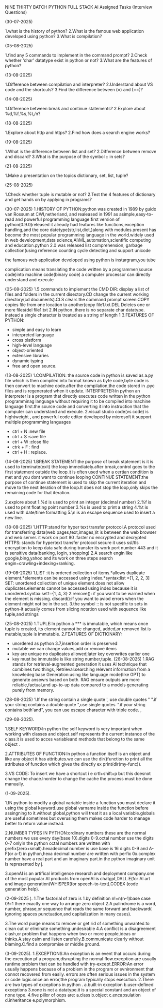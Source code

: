 NINE THIRTY BATCH PYTHON FULL STACK AI 
Assigned Tasks (Interview Questions)

(30-07-2025)

1.what is the history of python?
2.What is the famous web application developed using python?
3.What is compilation?

(05-08-2025)

1.find any 5 commands to implement in the command prompt?
2.Check whether 'char' datatype exist in python or not?
3.What are the features of python?

(13-08-2025)

1.Difference between compilation and interpreter?
2.Understand about VS code and the shortcuts?
3.Find the difference between (=) and (==)?

(14-08-2025)

1.Difference between break and continue statements?
2.Explore about %d,%f,%s,%t,/n?

(18-08-2025)

1.Explore about http and https? 
2.Find how does a search engine works?

(19-08-2025)

1.What is the difference between list and set?
2.Difference between remove and discard?
3.What is the purpose of the symbol :: in sets?

(21-08-2025)

1.Make a presentation on the topics dictionary, set, list, tuple?

(25-08-2025)

1.Check whether tuple is mutable or not?
2.Test the 4 features of dictionary and get hands on by applying in programs?

(30-07-2025)
1.HISTORY OF PYTHON:python was created in 1989 by guido van Rossum at CWI,netherland, and realeased in 1991
as asimple,easy-to-read and powerful programming language.first version of python(0.9.0)released it already had 
features like functions,exception handling,and the core datetype(str,list,dict,)along with modules.present has become
the most popular programming language in the world.widely used in web development,data science,AI\ML,automation,scientific
computing and education.python 2.0 was released list comprehension, garbage collection(using reference counting cycle detecting
 and support unicode

the famous web application developed using python is instargram,you tube

complication means translating the code written by a programmer(source code)into machine code(binary code) a computer processor
can directly understand and execute

(05-08-2025)
1.5 commands to implement the CMD
DIR: display a list of files and folders in the current disectory.CD change the current working directory(cd documents).CLS clears the command
prompt screen.COPY copies file from one  location to another(copy file1.txt.DEL Deletes one or more files(del file1.txt
2.IN python ,there is no separate char datatype. instead a single character is treated as a string of length 1
3.FEATURES OF PYTHON:
* simple and easy to learn
* interpreted language
* cross platform
* high-level language
* object-oriented
* extensive libraries
* dynamic typing
* free and open source.
  
(13-08-2025)
1.COMPILATION: the source code in python is saved as a.py file which is then compiled into format known as byte code,byte code is then
convert to machine code.after the compilation,the code stored in .pyc files and is regenerated when it update.
INTERPRETER:In python an interpreter is a program that directly executes code written in the python programminag language without requiring
it to be compiled into machine language first.the source code and converting it into instruction that the computer can understand and execute.
2.visual studio code(vs code) is hightweight , and powerful code editor developed by microsoft it support multiple programming languages
* ctrl + N :new file
* ctrl + S :save file
* ctrl + W :close file
* ctrk + F : find
* ctrl + H : replace.

(14-08-2025)
1.BREAK STATEMENT:the  purpose of break statement is it is used to terminate(exit) the loop immediately.after break,control goes to the first
statement outside the loop.it is often used when a certian condition is met and you dont want to continue looping
CONTINUE STATEMENT:the purpose of continue statement is used to skip the current iteration and move to the next iteration of the loop.It does not
stop the loop,only skips the remaining code for that iteration.

2.explore about
1.%d is used to print an integer (decimal number)
2.%f is used to print floating point number
3.%s is used to print a string
4.%t is used with date/time formatting
5.\n is an escape sequence used to insert a new line.

(18-08-2025)
1.HTTP:stand for hyper text transfer protocol.A protocol used for transferring data(web pages,text,images,)it is between the web browser and web server.
it work on port 80 .faster no encrypted and decrypted
HTTPS: stands for  hypertext transfer protocol secure it uses ssl/tls encryption to keep data safe during transfer its work port number 443 and it is 
sensitive data(banking, login, shopping)
2.A search engin like google,bing,yahoo and its work on three steps
search engin=crawling+indexing+ranking.

(19-08-2025)
1.LIST :it is ordered collection of items.*allows duplicate element.*elements can be accessed using index.*syntax:list =[1, 2, 2, 3]
SET: unordered collection of unique element.does not allow duplicates.elements cannot be accessed using index because it is unordered.syntax:set1={1, 4, 3}
2.remove(): if you want to be warned when the element is missing.
 discard():if you want to aviod errors when the element might not be in the set.
 3.the symbol :: is not specific to sets in python-it actually comes from slicing notation used with sequence like tuple,and strings
 
 (25-08-2025)
 1.TUPLE:In python a *** is immutable, which means once tuple is created, its element cannot be changed, added,or removed
 list is mutable,tuple is immutable.
 2.FEATURES OF DICTIONARY:
* unordered as python 3.7,insertion order is preserved
* mutable we can change values,add or remove items
* key are unique no duplicates allowed;later key overwrites earlier one
* key must be immutable is like string number,tuple.
(26-08-2025)
1.RAG stands for retrieval-augmented generation it uses AI technique that combines two things,
  Retrieval:searching relevent information from a knowledeg base
  Generation:using like language mode(like GPT) to generate ansewrs based on both.
  RAG ensure outputs are more reliable,factual,and up-to-up data compared to a models generating purely from memory.

(28-08-2025)
  1.If the string contain a single quote ', use double quotes " ".if your string contains a double quote ",use single quotes ''.if your string contains
  both'and", you can use escape character with triple code.                       ,

(29-08-2025).

1.SELF KEYWORD:In python the self keyword is very important when working with classes and object.self represents the current instance of the class.it is used
to acces variableand methods that belong to the same object .

2.ATTRIBUTES OF FUNCTION:In python a function itself is an object and like any object it has attributes.we can use the dir()function to print all the
attributes of function which gives the directly ex print(dir(my-func)).

3.VS CODE: To insert we have a shortcut i e crtl+shift+p but this doesnot change the chace.Inorder to change the cache the process must be done manually.

(1-09-2025).

1.IN python to modify a global variable inside a function you must declare it using the global keyword.use global varname inside the function before assingning
to it.without global,python will treat it as a local variable.globals are useful sometimes but overusing them makes code harder to manage better to return
value instead.

2.NUMBER TYPES IN PYTHON:ordinary numbers these are the normal numbers we use every day(base 10).digits 0-9.octal number use the digits 0-7 onlyin the python
octal numbers are written with prefix(zero+small).hexadecimal number is use base is 16 digits 0-9 and A-F(or a-f) in python,hexa decimal number are written
with perfix 0x.complex number have a real part and an imaginary part.in the python imaginary unit is represented by j.

3.openAI is an artifical intelligence research and deployment company.one of the most popular AI products from openAI is chatgpt,DALL.E(for AI art and image
generation)WHISPER(for speech-to-text),CODEX (code generation help).

 (2-09-2025 ).
 1.The factorial of zero is 1.by definition n!=n(n-1)base case 0!=1 there exactly one way to arrange zero object 2.A palindrome is a word, number, phrase,or
 sequence that reads the same forward and backward( ignoring spaces punctuation,and capitalization in many cases).
 
 3.The word purge means to remove or get rid of something unwanted.to clean out or eliminate something undesirable 4.A conflict is a disagreement clash,or problem
 that happens when two or more people,ideas or thinks.A.stay calm and listen carefully.B.communicate clearly without blaming.C.find a compromise or middle ground.
 
(3-09-2025).
1.EXCEPTIONS:An exception is an event that occurs during the execution pf a program,disrupting the normal flow.exception are usually runtime problem that can be handled 
with try-except.ERROR:An error usually happens because of a problem in the program or evnironment that connot recovered from easily. errors are often serious issues in the
system or code logic.once an error,the program typically stops execution.
2.There are two types of exceptions in python .
  a.built-in exception 
  b.user-defined exceptions
3.none is not a datatype.it is a special constant and an object of none type.
4.five pillor of oops are:
a.class
b.object
c.encapsulation
d.inheritance
e.polymorphism.

